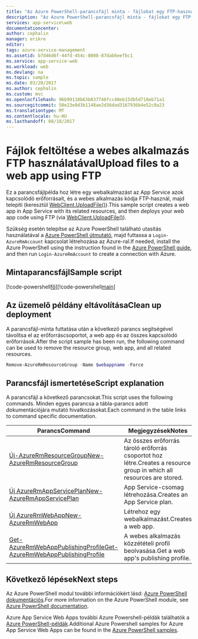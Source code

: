 ```yaml
---
title: "Az Azure PowerShell-parancsfájl minta - fájlokat egy FTP-használ, a webes alkalmazás |} Microsoft Docs"
description: "Az Azure PowerShell-parancsfájl minta - fájlokat egy FTP-használ, a webes alkalmazás"
services: app-service\web
documentationcenter: 
author: cephalin
manager: erikre
editor: 
tags: azure-service-management
ms.assetid: b7d46d6f-44fd-454c-8008-87dab6eefbc1
ms.service: app-service-web
ms.workload: web
ms.devlang: na
ms.topic: sample
ms.date: 03/20/2017
ms.author: cephalin
ms.custom: mvc
ms.openlocfilehash: 96b99110b63b037746fcc40eb15db5d718eb71a1
ms.sourcegitcommit: 50e23e8d3b1148ae2d36dad3167936b4e52c8a23
ms.translationtype: MT
ms.contentlocale: hu-HU
ms.lasthandoff: 08/18/2017
---
```

# <a name="upload-files-to-a-web-app-using-ftp"></a><span data-ttu-id="41c20-103">Fájlok feltöltése a webes alkalmazás FTP használatával</span><span class="sxs-lookup"><span data-stu-id="41c20-103">Upload files to a web app using FTP</span></span>

<span data-ttu-id="41c20-104">Ez a parancsfájlpélda hoz létre egy webalkalmazást az App Service azok kapcsolódó erőforrásait, és a webes alkalmazás kódja FTP-használ, majd telepíti (keresztül [WebClient.UploadFile()](https://msdn.microsoft.com/library/ms144229.aspx)).</span><span class="sxs-lookup"><span data-stu-id="41c20-104">This sample script creates a web app in App Service with its related resources, and then deploys your web app code using FTP (via [WebClient.UploadFile()](https://msdn.microsoft.com/library/ms144229.aspx)).</span></span>

<span data-ttu-id="41c20-105">Szükség esetén telepítse az Azure PowerShell található utasítás használatával a [Azure PowerShell útmutató](/powershell/azure/overview), majd futtassa a `Login-AzureRmAccount` kapcsolat létrehozása az Azure-ral.</span><span class="sxs-lookup"><span data-stu-id="41c20-105">If needed, install the Azure PowerShell using the instruction found in the [Azure PowerShell guide](/powershell/azure/overview), and then run `Login-AzureRmAccount` to create a connection with Azure.</span></span>

## <a name="sample-script"></a><span data-ttu-id="41c20-106">Mintaparancsfájl</span><span class="sxs-lookup"><span data-stu-id="41c20-106">Sample script</span></span>

<span data-ttu-id="41c20-107">[!code-powershell[fő](../../../powershell_scripts/app-service/deploy-ftp/deploy-ftp.ps1?highlight=1 "tölt fel egy FTP-használ, a webes alkalmazás")]</span><span class="sxs-lookup"><span data-stu-id="41c20-107">[!code-powershell[main](../../../powershell_scripts/app-service/deploy-ftp/deploy-ftp.ps1?highlight=1 "Upload files to a web app using FTP")]</span></span>

## <a name="clean-up-deployment"></a><span data-ttu-id="41c20-108">Az üzemelő példány eltávolítása</span><span class="sxs-lookup"><span data-stu-id="41c20-108">Clean up deployment</span></span> 

<span data-ttu-id="41c20-109">A parancsfájl-minta futtatása után a következő parancs segítségével távolítsa el az erőforráscsoportot, a web app és az összes kapcsolódó erőforrások.</span><span class="sxs-lookup"><span data-stu-id="41c20-109">After the script sample has been run, the following command can be used to remove the resource group, web app, and all related resources.</span></span>

```powershell
Remove-AzureRmResourceGroup -Name $webappname -Force
```

## <a name="script-explanation"></a><span data-ttu-id="41c20-110">Parancsfájl ismertetése</span><span class="sxs-lookup"><span data-stu-id="41c20-110">Script explanation</span></span>

<span data-ttu-id="41c20-111">A parancsfájl a következő parancsokat.</span><span class="sxs-lookup"><span data-stu-id="41c20-111">This script uses the following commands.</span></span> <span data-ttu-id="41c20-112">Minden egyes parancsa a tábla-parancs adott dokumentációjára mutató hivatkozásokat.</span><span class="sxs-lookup"><span data-stu-id="41c20-112">Each command in the table links to command specific documentation.</span></span>

| <span data-ttu-id="41c20-113">Parancs</span><span class="sxs-lookup"><span data-stu-id="41c20-113">Command</span></span> | <span data-ttu-id="41c20-114">Megjegyzések</span><span class="sxs-lookup"><span data-stu-id="41c20-114">Notes</span></span> |
|---|---|
| [<span data-ttu-id="41c20-115">Új-AzureRmResourceGroup</span><span class="sxs-lookup"><span data-stu-id="41c20-115">New-AzureRmResourceGroup</span></span>](/powershell/module/azurerm.resources/new-azurermresourcegroup) | <span data-ttu-id="41c20-116">Az összes erőforrás tároló erőforrás csoportot hoz létre.</span><span class="sxs-lookup"><span data-stu-id="41c20-116">Creates a resource group in which all resources are stored.</span></span> |
| [<span data-ttu-id="41c20-117">Új AzureRmAppServicePlan</span><span class="sxs-lookup"><span data-stu-id="41c20-117">New-AzureRmAppServicePlan</span></span>](/powershell/module/azurerm.websites/new-azurermappserviceplan) | <span data-ttu-id="41c20-118">App Service-csomag létrehozása.</span><span class="sxs-lookup"><span data-stu-id="41c20-118">Creates an App Service plan.</span></span> |
| [<span data-ttu-id="41c20-119">Új AzureRmWebApp</span><span class="sxs-lookup"><span data-stu-id="41c20-119">New-AzureRmWebApp</span></span>](/powershell/module/azurerm.websites/new-azurermwebapp) | <span data-ttu-id="41c20-120">Létrehoz egy webalkalmazást.</span><span class="sxs-lookup"><span data-stu-id="41c20-120">Creates a web app.</span></span> |
| [<span data-ttu-id="41c20-121">Get-AzureRmWebAppPublishingProfile</span><span class="sxs-lookup"><span data-stu-id="41c20-121">Get-AzureRmWebAppPublishingProfile</span></span>](/powershell/module/azurerm.websites/get-azurermwebapppublishingprofile) | <span data-ttu-id="41c20-122">A webes alkalmazás közzétételi profil beolvasása.</span><span class="sxs-lookup"><span data-stu-id="41c20-122">Get a web app's publishing profile.</span></span> |

## <a name="next-steps"></a><span data-ttu-id="41c20-123">Következő lépések</span><span class="sxs-lookup"><span data-stu-id="41c20-123">Next steps</span></span>

<span data-ttu-id="41c20-124">Az Azure PowerShell modul további információkért lásd: [Azure PowerShell dokumentációs](/powershell/azure/overview).</span><span class="sxs-lookup"><span data-stu-id="41c20-124">For more information on the Azure PowerShell module, see [Azure PowerShell documentation](/powershell/azure/overview).</span></span>

<span data-ttu-id="41c20-125">Azure App Service Web Apps további Azure Powershell-példák találhatók a [Azure PowerShell-példák](../app-service-powershell-samples.md).</span><span class="sxs-lookup"><span data-stu-id="41c20-125">Additional Azure Powershell samples for Azure App Service Web Apps can be found in the [Azure PowerShell samples](../app-service-powershell-samples.md).</span></span>
